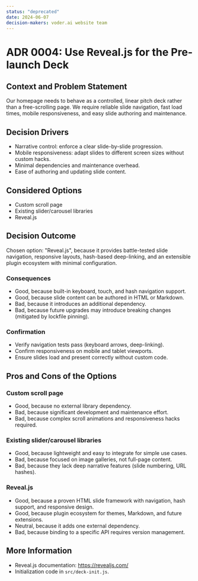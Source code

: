 ```yaml
---
status: "deprecated"
date: 2024-06-07
decision-makers: voder.ai website team
---
```


# ADR 0004: Use Reveal.js for the Pre-launch Deck

## Context and Problem Statement

Our homepage needs to behave as a controlled, linear pitch deck rather than a free-scrolling page. We require reliable slide navigation, fast load times, mobile responsiveness, and easy slide authoring and maintenance.

## Decision Drivers

* Narrative control: enforce a clear slide-by-slide progression.  
* Mobile responsiveness: adapt slides to different screen sizes without custom hacks.  
* Minimal dependencies and maintenance overhead.  
* Ease of authoring and updating slide content.

## Considered Options

* Custom scroll page  
* Existing slider/carousel libraries  
* Reveal.js

## Decision Outcome

Chosen option: "Reveal.js", because it provides battle-tested slide navigation, responsive layouts, hash-based deep-linking, and an extensible plugin ecosystem with minimal configuration.

### Consequences

* Good, because built-in keyboard, touch, and hash navigation support.  
* Good, because slide content can be authored in HTML or Markdown.  
* Bad, because it introduces an additional dependency.  
* Bad, because future upgrades may introduce breaking changes (mitigated by lockfile pinning).

### Confirmation

* Verify navigation tests pass (keyboard arrows, deep-linking).  
* Confirm responsiveness on mobile and tablet viewports.  
* Ensure slides load and present correctly without custom code.

## Pros and Cons of the Options

### Custom scroll page

* Good, because no external library dependency.  
* Bad, because significant development and maintenance effort.  
* Bad, because complex scroll animations and responsiveness hacks required.

### Existing slider/carousel libraries

* Good, because lightweight and easy to integrate for simple use cases.  
* Bad, because focused on image galleries, not full-page content.  
* Bad, because they lack deep narrative features (slide numbering, URL hashes).

### Reveal.js

* Good, because a proven HTML slide framework with navigation, hash support, and responsive design.  
* Good, because plugin ecosystem for themes, Markdown, and future extensions.  
* Neutral, because it adds one external dependency.  
* Bad, because binding to a specific API requires version management.

## More Information

* Reveal.js documentation: https://revealjs.com/  
* Initialization code in `src/deck-init.js`.